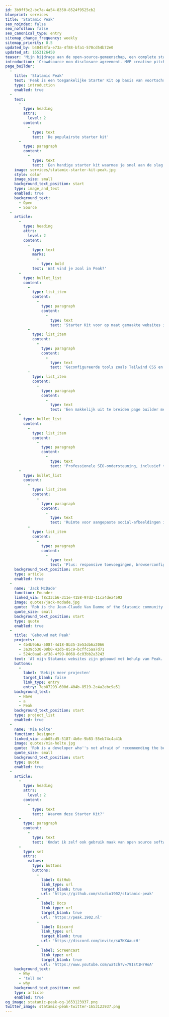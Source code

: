 ```yaml
---
id: 3b9ff3c2-bc7a-4a54-8350-8524f9525cb2
blueprint: services
title: 'Statamic Peak'
seo_noindex: false
seo_nofollow: false
seo_canonical_type: entry
sitemap_change_frequency: weekly
sitemap_priority: 0.5
updated_by: b40458fa-e73a-4f88-bfa1-570cd54b72e0
updated_at: 1653126450
teaser: 'Mijn bijdrage aan de open-source-gemeenschap, een complete starter kit voor ontwikkelaars uit de Statamic Community. Gratis.'
introduction: 'Crowdsource non-disclosure agreement. MVP creative pitch venture startup low hanging fruit hypotheses customer strategy iPad partnership social proof. deployment. Long tail success entrepreneur network effects android. deployment.'
page_builder:
  -
    title: 'Statamic Peak'
    text: 'Peak is een toegankelijke Starter Kit op basis van voortschrijdend inzicht, met alle best practices op het gebied van SEO en a11y inbegrepen. Al mijn kennis van Statamic heb ik omgezet in deze Starter Kit, zodat ontwikkelaars overal ter wereld een betere ervaring kunnen beleven én zelf kunnen bijdragen aan verbetering van de kit. Zo maken we het web samen beter, mooier en toegankelijker.'
    type: introduction
    enabled: true
  -
    text:
      -
        type: heading
        attrs:
          level: 2
        content:
          -
            type: text
            text: 'De populairste starter kit'
      -
        type: paragraph
        content:
          -
            type: text
            text: 'Een handige starter kit waarmee je snel aan de slag kan en nieuwe dingen leert.'
    image: services/statamic-starter-kit-peak.jpg
    style: color
    image_size: small
    background_text_position: start
    type: image_and_text
    enabled: true
    background_text:
      - Open
      - Source
  -
    article:
      -
        type: heading
        attrs:
          level: 2
        content:
          -
            type: text
            marks:
              -
                type: bold
            text: 'Wat vind je zoal in Peak?'
      -
        type: bullet_list
        content:
          -
            type: list_item
            content:
              -
                type: paragraph
                content:
                  -
                    type: text
                    text: 'Starter Kit voor op maat gemaakte websites in Statamic'
          -
            type: list_item
            content:
              -
                type: paragraph
                content:
                  -
                    type: text
                    text: 'Geconfigureerde tools zoals Tailwind CSS en AlpineJS, dus geschikt voor elk systeem'
          -
            type: list_item
            content:
              -
                type: paragraph
                content:
                  -
                    type: text
                    text: 'Een makkelijk uit te breiden page builder met de standaard Statamic-velden en ruimte voor lange content'
      -
        type: bullet_list
        content:
          -
            type: list_item
            content:
              -
                type: paragraph
                content:
                  -
                    type: text
                    text: 'Professionele SEO-ondersteuning, inclusief tracker en een ingebouwde cookie-banner'
      -
        type: bullet_list
        content:
          -
            type: list_item
            content:
              -
                type: paragraph
                content:
                  -
                    type: text
                    text: 'Ruimte voor aangepaste social-afbeeldingen in je eigen templates'
          -
            type: list_item
            content:
              -
                type: paragraph
                content:
                  -
                    type: text
                    text: 'Plus: responsive toevoegingen, browserconfiguratie, favicons genereren, ondersteuning voor donkere modus, knoppen, formulieren en nog veel meer'
    background_text_position: start
    type: article
    enabled: true
  -
    name: 'Jack McDade'
    function: Founder
    linked_via: f8c33cb6-311e-4158-97d3-11ca4dea4592
    image: quotes/jack-mcdade.jpg
    quote: 'Rob is the Jean-Claude Van Damme of the Statamic community. His code is so fast and flexible it can kick you in the face and the back of the head at the same time.'
    quote_size: small
    background_text_position: start
    type: quote
    enabled: true
  -
    title: 'Gebouwd met Peak'
    projects:
      - 4b4b9b6a-508f-4d18-8b35-3e53db6a2066
      - 3a39cb30-08b0-42db-85c9-bcffc5aa7d71
      - 524c0aa8-af38-4f99-8068-6c03bb2a3243
    text: 'Al mijn Statamic websites zijn gebouwd met behulp van Peak.'
    buttons:
      -
        label: 'Bekijk meer projecten'
        target_blank: false
        link_type: entry
        entry: 7eb87293-600d-404b-8519-2c4a2ebc9e51
    background_text:
      - Have
      - a
      - Peak
    background_text_position: start
    type: project_list
    enabled: true
  -
    name: 'Mia Holte'
    function: Designer
    linked_via: aab05cd5-5187-4b6e-9b83-55eb74c4a41b
    image: quotes/mia-holte.jpg
    quote: 'Rob is a developer who''s not afraid of recommending the best approach, and putting users first. He, like us, really cares about accessibility. Most of the websites we build for our clients use Rob''s Statamic starter kit, so we know we''re off to a good start on every project'
    quote_size: small
    background_text_position: start
    type: quote
    enabled: true
  -
    article:
      -
        type: heading
        attrs:
          level: 2
        content:
          -
            type: text
            text: 'Waarom deze Starter Kit?'
      -
        type: paragraph
        content:
          -
            type: text
            text: 'Omdat ik zelf ook gebruik maak van open source software, vind ik het een mooi idee om iets terug te kunnen doen voor de community. De kit wordt veel gebruikt en er wordt veel naar verwezen. Ik werk er met veel plezier aan. Daarbij, is er een grotere eer dan wanneer anderen zeggen: ‘Oh that question? Check out this file in Peak for an example on how to do this.’'
      -
        type: set
        attrs:
          values:
            type: buttons
            buttons:
              -
                label: GitHub
                link_type: url
                target_blank: true
                url: 'https://github.com/studio1902/statamic-peak'
              -
                label: Docs
                link_type: url
                target_blank: true
                url: 'https://peak.1902.nl'
              -
                label: Discord
                link_type: url
                target_blank: true
                url: 'https://discord.com/invite/sW7KXWaucH'
              -
                label: Screencast
                link_type: url
                target_blank: true
                url: 'https://www.youtube.com/watch?v=79Ist1HrHoA'
    background_text:
      - Why
      - 'tell me'
      - why
    background_text_position: end
    type: article
    enabled: true
og_image: statamic-peak-og-1653123937.png
twitter_image: statamic-peak-twitter-1653123937.png
---
```

